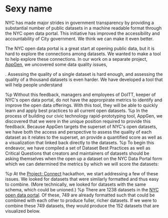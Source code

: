 Sexy name
====

NYC has made major strides in government transparency by providing a substantial number of public datasets in a machine readable format through the NYC open data portal. This initiative has improved the accessibility and accountability of City government. We think we can make it even better.

The NYC open data portal is a great start at opening public data, but it is hard to explore the connections among datasets. We wanted to make a tool to help explore these connections. In our work on a separate project, [AppGen](http://appgen.me), we uncovered some data quality issues,

.
Assessing the quality of a single dataset is hard enough, and assessing the quality of a thousand datasets is even harder. We have developed a tool that will help people understand

%p Without this feedback, managers and employees of DoITT, keeper of NYC's open data portal, do not have the approrpirate metrics to identify and improve the open data offerings. With this tool, they will be able to quickly learn and apply best practices to all current open datasets.
%p In the process of building our civic technology rapid-prototyping tool, AppGen, we discovered that we were in the unique position required to provide this feedback.  Because AppGen targets the superset of NYC's open datasets, we have both the access and perspective to assess the quality of each dataset as it relates to the superset, an provide a quantified score as well as a visualization that linked back directly to the datasets.
%p To begin this endeavor, we have compiled a set of Dataset Best Practices as well as Critical Questions that creators and maintainers of datasets should be asking themselves when the open up a dataset on the NYC Data Portal form which we can determined the metrics by which we will score the datasets:

  %p At the <a href="http://projectconnect.org" target="_blank" class="highlight">Project: Connect</a> hackathon, we start addressing a few of these issues. We looked for datasets that were similarly formatted and thus easy to combine. (More technically, we looked for datasets with the same schema, which could be unioned.)
  %p There are 1238 datasets in the <a href="https://nycopendata.socrata.com" target="_blank" class="highlight">NYC open data portal</a>. Of these, 749 are already formatted such that could be combined with each other to produce fuller, richer datasets. If we were to combine these 749 datasets, they would produce the 152 datasets that are visualized below.
